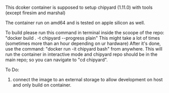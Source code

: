 This dcoker container is supposed to setup chipyard (1.11.0) with tools (except firesim and marshal)

The container run on amd64 and is tested on apple silicon as well.

To build please run this command in terminal inside the scoope of the repo: "docker build . -t chipyard --progress plain" This might take a lot of times (sometimes more than an hour depending on ur hardware)
After it's done, use the command: "docker run -it chipyard bash" from anywhere. This will run the container in interactive mode and chipyard repo should be in the main repo; so you can navigate to "cd chipyard".

To Do:
1. connect the image to an external storage to allow development on host and only build on container.
